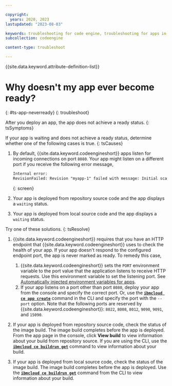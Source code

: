 ```yaml
---

copyright:
  years: 2020, 2023
lastupdated: "2023-08-03"

keywords: troubleshooting for code engine, troubleshooting for apps in code engine, tips for apps in code engine, logs for apps in code engine, apps, app not ready in code engine
subcollection: codeengine

content-type: troubleshoot

---
```


{{site.data.keyword.attribute-definition-list}}

# Why doesn't my app ever become ready?   
{: #ts-app-neverready}
{: troubleshoot}

After you deploy an app, the app does not achieve a ready status.
{: tsSymptoms}

If your app is waiting and does not achieve a ready status, determine whether one of the following cases is true. 
{: tsCauses}


1. By default, {{site.data.keyword.codeengineshort}} apps listen for incoming connections on port `8080`. Your app might listen on a different port if you receive the following error message,

    ```txt
    Internal error:
    RevisionFailed: Revision "myapp-1" failed with message: Initial scale was never achieved
    ```
    {: screen}

2. Your app is deployed from repository source code and the app displays a `waiting` status.
3. Your app is deployed from local source code and the app displays a `waiting` status.


Try one of these solutions.
{: tsResolve}


1. {{site.data.keyword.codeengineshort}} requires that you have an HTTP endpoint that {{site.data.keyword.codeengineshort}} uses to check the health of your app. If your app doesn't respond to the configured endpoint port, the app is never marked as ready. To remedy this case, 
    1. {{site.data.keyword.codeengineshort}} sets the `PORT` environment variable to the port value that the application listens to receive HTTP requests. Use this environment variable to set the listening port. See [Automatically injected environment variables for apps](/docs/codeengine?topic=codeengine-inside-env-vars#inside-env-vars-app).
    2. If your app listens on a port other than port `8080`, deploy your app from the console and specify the correct port. Or, use the [**`ibmcloud ce app create`**](/docs/codeengine?topic=codeengine-cli#cli-application-create) command in the CLI and specify the port with the `--port` option.  Note that the following ports are reserved by {{site.data.keyword.codeengineshort}}:  `8022`, `8008`, `8012`, `9090`, `9091`, and `15090`.    


2. If your app is deployed from repository source code, check the status of the image build. The image build completes before the app is deployed. From the app page in the console, click **View build** to view information about your build from repository source. If you are using the CLI, use the [**`ibmcloud ce buildrun get`**](/docs/codeengine?topic=codeengine-cli#cli-buildrun-get) command to view information about your build. 

3. If your app is deployed from local source code, check the status of the image build. The image build completes before the app is deployed. Use the [**`ibmcloud ce buildrun get`**](/docs/codeengine?topic=codeengine-cli#cli-buildrun-get) command from the CLI to view information about your build. 






